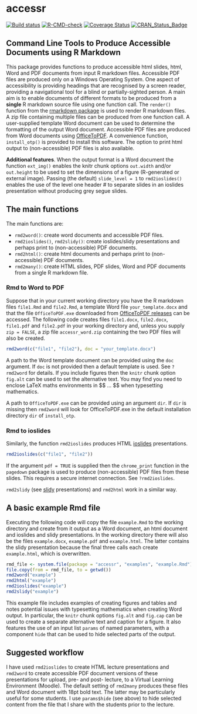 
<!-- README.md is generated from README.Rmd. Please edit that file -->

# accessr

[![Build
status](https://ci.appveyor.com/api/projects/status/a314mt4b1b60tms5?svg=true)](https://ci.appveyor.com/project/paulnorthrop/accessr)
[![R-CMD-check](https://github.com/paulnorthrop/accessr/actions/workflows/R-CMD-check.yaml/badge.svg)](https://github.com/paulnorthrop/accessr/actions/workflows/R-CMD-check.yaml)
[![Coverage
Status](https://codecov.io/github/paulnorthrop/accessr/coverage.svg?branch=master)](https://app.codecov.io/github/paulnorthrop/accessr?branch=master)
[![CRAN_Status_Badge](https://www.r-pkg.org/badges/version/accessr)](https://cran.r-project.org/package=accessr)

## Command Line Tools to Produce Accessible Documents using R Markdown

This package provides functions to produce accessible html slides, html,
Word and PDF documents from input R markdown files. Accessible PDF files
are produced only on a Windows Operating System. One aspect of
accessibility is providing headings that are recognised by a screen
reader, providing a navigational tool for a blind or partially-sighted
person. A main aim is to enable documents of different formats to be
produced from a **single** R markdown source file using one function
call. The `render()` function from the [rmarkdown
package](https://cran.r-project.org/package=rmarkdown) is used to render
R markdown files. A zip file containing multiple files can be produced
from one function call. A user-supplied template Word document can be
used to determine the formatting of the output Word document. Accessible
PDF files are produced from Word documents using
[OfficeToPDF](https://github.com/cognidox/OfficeToPDF). A convenience
function, `install_otp()` is provided to install this software. The
option to print html output to (non-accessible) PDF files is also
available.

**Additional features**. When the output format is a Word document the
function `ext_img()` enables the knitr chunk options `out.width` and/or
`out.height` to be used to set the dimensions of a figure (R-generated
or external image). Passing (the default) `slide_level = 1` to
`rmd2ioslides()` enables the use of the level one header \# to separate
slides in an ioslides presentation without producing grey segue slides.

## The main functions

The main functions are:

- `rmd2word()`: create word documents and accessible PDF files.
- `rmd2ioslides()`, `rmd2slidy()`: create ioslides/slidy presentations
  and perhaps print to (non-accessible) PDF documents.
- `rmd2html()`: create html documents and perhaps print to
  (non-accessible) PDF documents.
- `rmd2many()`: create HTML slides, PDF slides, Word and PDF documents
  from a single R markdown file.

### Rmd to Word to PDF

Suppose that in your current working directory you have the R markdown
files `file1.Rmd` and `file2.Rmd`, a template Word file
`your_template.docx` and that the file `OfficeToPDF.exe` downloaded from
[OfficeToPDF releases](https://github.com/cognidox/OfficeToPDF/releases)
can be accessed. The following code creates files `file1.docx`,
`file2.docx`, `file1.pdf` and `file2.pdf` in your working directory and,
unless you supply `zip = FALSE`, a zip file `accessr_word.zip`
containing the two PDF files will also be created.

``` r
rmd2word(c("file1", "file2"), doc = "your_template.docx")
```

A path to the Word template document can be provided using the `doc`
argument. If `doc` is not provided then a default template is used. See
`?rmd2word` for details. If you include figures then the `knitr` chunk
option `fig.alt` can be used to set the alternative text. You may find
you need to enclose LaTeX maths environments in \$\$ … \$\$ when
typesetting mathematics.

A path to `OfficeToPDF.exe` can be provided using an argument `dir`. If
`dir` is missing then `rmd2word` will look for OfficeToPDF.exe in the
default installation directory `dir` of `install_otp`.

### Rmd to ioslides

Similarly, the function `rmd2ioslides` produces HTML
[ioslides](https://bookdown.org/yihui/rmarkdown/ioslides-presentation.html)
presentations.

``` r
rmd2ioslides(c("file1", "file2"))
```

If the argument `pdf = TRUE` is supplied then the `chrome_print`
function in the `pagedown` package is used to produce (non-accessible)
PDF files from these slides. This requires a secure internet connection.
See `?rmd2ioslides`.

`rmd2slidy` (see
[slidy](https://bookdown.org/yihui/rmarkdown/slidy-presentation.html)
presentations) and `rmd2html` work in a similar way.

## A basic example Rmd file

Executing the following code will copy the file `example.Rmd` to the
working directory and create from it output as a Word document, an html
document and ioslides and slidy presentations. In the working directory
there will also be the files `example.docx`, `example.pdf` and
`example.html`. The latter contains the slidy presentation because the
final three calls each create `example.html`, which is overwritten.

``` r
rmd_file <- system.file(package = "accessr", "examples", "example.Rmd")
file.copy(from = rmd_file, to = getwd())
rmd2word("example")
rmd2html("example")
rmd2ioslides("example")
rmd2slidy("example")
```

This example file includes examples of creating figures and tables and
notes potential issues with typesetting mathematics when creating Word
output. In particular, the `knitr` chunk options `fig.alt` and `fig.cap`
can be used to create a separate alternative text and caption for a
figure. It also features the use of an input list `params` of named
parameters, with a component `hide` that can be used to hide selected
parts of the output.

## Suggested workflow

I have used `rmd2ioslides` to create HTML lecture presentations and
`rmd2word` to create accessible PDF document versions of these
presentations for upload, pre- and post- lecture, to a Virtual Learning
Environment (Moodle). The default setting of `rmd2many` produces these
files and Word document with 18pt bold text. The latter may be
particularly useful for some students. I use `params$hide` (see above)
to hide selected content from the file that I share with the students
prior to the lecture.
